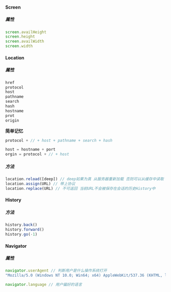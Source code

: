 #### Screen

##### 属性

```js
screen.availHeight
screen.height
screen.availWidth
screen.width
```



#### Location

##### 属性

```js
href
protocol
host
pathname
search
hash
hostname
prot
origin
```



**简单记忆**

```js
protocol + // + host + pathname + search + hash

host = hostname + port
orgin = protocol + // + host
```



##### 方法

```js
location.reload([deep]) // deep如果为真 从服务器重新加载 否则可以从缓存中读取
location.assign(URL) // 带上协议
location.replace(URL) // 不可返回 当前URL不会被保存在会话的历史History中
```



#### History

##### 方法

```js
history.back()
history.forward()
history.go(-1)
```



#### Navigator

##### 属性

```js
navigator.userAgent // 判断用户是什么操作系统打开
"Mozilla/5.0 (Windows NT 10.0; Win64; x64) AppleWebKit/537.36 (KHTML, like Gecko) Chrome/88.0.4324.190 Safari/537.36"

navigator.language // 用户偏好的语言
```

